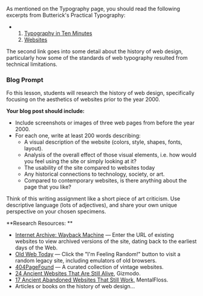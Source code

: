 As mentioned on the Typography page, you should read the following excerpts from Butterick's Practical Typography:

* 1. [Typography in Ten Minutes ](http://practicaltypography.com/typography-in-ten-minutes.html)
  2. [Websites](http://practicaltypography.com/websites.html)

The second link goes into some detail about the history of web design, particularly how some of the standards of web typography resulted from technical limitations.

### Blog Prompt

Fo this lesson, students will research the history of web design, specifically focusing on the aesthetics of websites prior to the year 2000. 

**Your blog post should include:**

* Include screenshots or images of three web pages from before the year 2000. 
* For each one, write at least 200 words describing:
  * A visual description of the website \(colors, style, shapes, fonts, layout\).
  * Analysis of the overall effect of those visual elements, i.e. how would you feel using the site or simply looking at it?
  * The usability of the site compared to websites today
  * Any historical connections to technology, society, or art. 
  * Compared to contemporary websites, is there anything about the page that you like? 

Think of this writing assignment like a short piece of art criticism. Use descriptive language \(lots of adjectives\), and share your own unique perspective on your chosen specimens. 

**Research Resources: **

* [Internet Archive: Wayback Machine](https://archive.org/web/) — Enter the URL of existing websites to view archived versions of the site, dating back to the earliest days of the Web.
* [Old Web Today](http://oldweb.today/) — Click the "I'm Feeling Random!" button to visit a random legacy site, including emulators of old browsers.
* [404PageFound](http://www.404pagefound.com/) — A curated collection of vintage websites.
* [24 Ancient Websites  That Are Still Alive](http://gizmodo.com/5960831/23-ancient-web-sites-that-are-still-alive), Gizmodo.
* [17 Ancient Abandoned Websites That Still Work,](http://mentalfloss.com/article/53792/17-ancient-abandoned-websites-still-work) MentalFloss.
* Articles or books on the history of web design...



